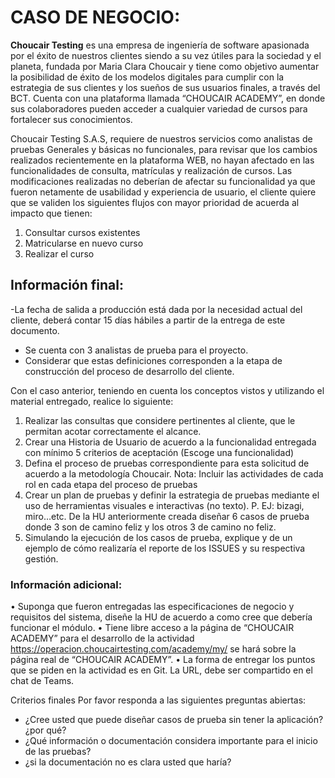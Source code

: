 # CASO DE NEGOCIO:
**Choucair Testing** es una empresa de ingeniería de software apasionada por el éxito de nuestros clientes siendo a su vez útiles para la sociedad y el planeta, fundada por Maria Clara Choucair y tiene como objetivo aumentar la posibilidad de éxito de los modelos digitales para cumplir con la estrategia de sus clientes y los sueños de sus usuarios finales, a través del BCT. Cuenta con una plataforma llamada “CHOUCAIR ACADEMY”, en donde sus colaboradores pueden acceder a cualquier variedad de cursos para fortalecer sus conocimientos.

Choucair Testing S.A.S, requiere de nuestros servicios como analistas de pruebas Generales y básicas no funcionales, para revisar que los cambios realizados recientemente en la plataforma WEB, no hayan afectado en las funcionalidades de consulta, matrículas y realización de cursos. Las modificaciones realizadas no deberían de afectar su funcionalidad ya que fueron netamente de usabilidad y experiencia de usuario, el cliente quiere que se validen los siguientes flujos con mayor prioridad de acuerda al impacto que tienen:
1.	Consultar cursos existentes
2.	Matricularse en nuevo curso
3.	Realizar el curso

## Información final:
-La fecha de salida a producción está dada por la necesidad actual del cliente, deberá contar 15 días hábiles a partir de la entrega de este documento.
-	Se cuenta con 3 analistas de prueba para el proyecto. 
-	Considerar que estas definiciones corresponden a la etapa de construcción del proceso de desarrollo del cliente.

Con el caso anterior, teniendo en cuenta los conceptos vistos y utilizando el material entregado, realice lo siguiente:

1.	Realizar las consultas que considere pertinentes al cliente, que le permitan acotar correctamente el alcance.
2.	Crear una Historia de Usuario de acuerdo a la funcionalidad entregada con mínimo 5 criterios de aceptación (Escoge una funcionalidad) 
3.	Defina el proceso de pruebas correspondiente para esta solicitud de acuerdo a la metodología Choucair. Nota: Incluir las actividades de cada rol en cada etapa del proceso de pruebas 
4.	Crear un plan de pruebas y definir la estrategia de pruebas mediante el uso de herramientas visuales e interactivas (no texto). P. EJ: bizagi, miro…etc. 
De la HU anteriormente creada diseñar 6 casos de prueba donde 3 son de camino feliz y los otros 3 de camino no feliz.
5.	Simulando la ejecución de los casos de prueba, explique y de un ejemplo de cómo realizaría el reporte de los ISSUES y su respectiva gestión. 


### Información adicional:
•	Suponga que fueron entregadas las especificaciones de negocio y requisitos del sistema, diseñe la HU de acuerdo a como cree que debería funcionar el módulo.
•	 Tiene libre acceso a la página de “CHOUCAIR ACADEMY” para el desarrollo de la actividad  https://operacion.choucairtesting.com/academy/my/ se hará sobre la página real de “CHOUCAIR ACADEMY”.
•	La forma de entregar los puntos que se piden en la actividad es en Git. La URL, debe ser compartido en el chat de Teams.
 
Criterios finales
Por favor responda a las siguientes preguntas abiertas:
-	¿Cree usted que puede diseñar casos de prueba sin tener la aplicación? ¿por qué?
-	¿Qué información o documentación considera importante para el inicio de las pruebas?
-	¿si la documentación no es clara usted que haría?

